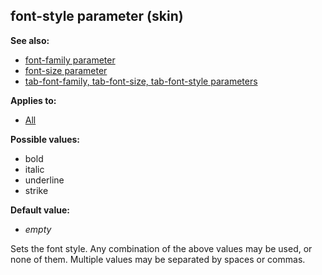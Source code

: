 ## font-style parameter (skin)
**See also:**
*   [font-family parameter](/%7Bskin%7D/param/font-family)
*   [font-size parameter](/%7Bskin%7D/param/font-size)
*   [tab-font-family, tab-font-size, tab-font-style
    parameters](/%7Bskin%7D/param/tab-font)
<!-- -->
**Applies to:**
*   [All](/%7Bskin%7D/control)
<!-- -->
**Possible values:**
*   bold
*   italic
*   underline
*   strike
<!-- -->
**Default value:**
*   *empty*


Sets the font style. Any combination of the above values may be
used, or none of them. Multiple values may be separated by spaces or
commas.